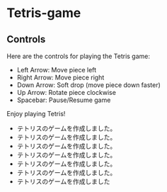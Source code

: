 # Tetris-game

## Controls

Here are the controls for playing the Tetris game:

- Left Arrow: Move piece left
- Right Arrow: Move piece right
- Down Arrow: Soft drop (move piece down faster)
- Up Arrow: Rotate piece clockwise
- Spacebar: Pause/Resume game


Enjoy playing Tetris!


- テトリスのゲームを作成しました。
- テトリスのゲームを作成しました。
- テトリスのゲームを作成しました。
- テトリスのゲームを作成しました。
- テトリスのゲームを作成しました。
- テトリスのゲームを作成しました。
- テトリスのゲームを作成しました